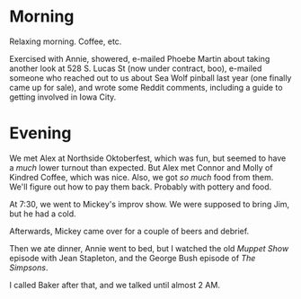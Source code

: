 # Morning
Relaxing morning. Coffee, etc.

Exercised with Annie, showered, e-mailed Phoebe Martin about taking another look at 528 S. Lucas St (now under contract, boo), 
e-mailed someone who reached out to us about Sea Wolf pinball last year (one finally came up for sale), 
and wrote some Reddit comments, including a guide to getting involved in Iowa City.

# Evening
We met Alex at Northside Oktoberfest, which was fun, but seemed to have a *much* lower turnout than expected.
But Alex met Connor and Molly of Kindred Coffee, which was nice. Also, we got *so much* food from them. 
We'll figure out how to pay them back. Probably with pottery and food.

At 7:30, we went to Mickey's improv show. We were supposed to bring Jim, but he had a cold.

Afterwards, Mickey came over for a couple of beers and debrief.

Then we ate dinner, Annie went to bed, but I watched the old *Muppet Show* episode with Jean Stapleton, and the George Bush episode of *The Simpsons*.

I called Baker after that, and we talked until almost 2 AM.
